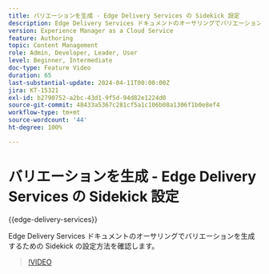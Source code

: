 ```yaml
---
title: バリエーションを生成 - Edge Delivery Services の Sidekick 設定
description: Edge Delivery Services ドキュメントのオーサリングでバリエーションを生成するための Sidekick の設定方法を確認します。
version: Experience Manager as a Cloud Service
feature: Authoring
topic: Content Management
role: Admin, Developer, Leader, User
level: Beginner, Intermediate
doc-type: Feature Video
duration: 65
last-substantial-update: 2024-04-11T00:00:00Z
jira: KT-15321
exl-id: b2790752-a2bc-43d1-9f5d-94d82e1224d0
source-git-commit: 48433a5367c281cf5a1c106b08a1306f1b0e8ef4
workflow-type: tm+mt
source-wordcount: '44'
ht-degree: 100%

---
```


# バリエーションを生成 - Edge Delivery Services の Sidekick 設定

{{edge-delivery-services}}

Edge Delivery Services ドキュメントのオーサリングでバリエーションを生成するための Sidekick の設定方法を確認します。

>[!VIDEO](https://video.tv.adobe.com/v/3428306/?learn=on)

